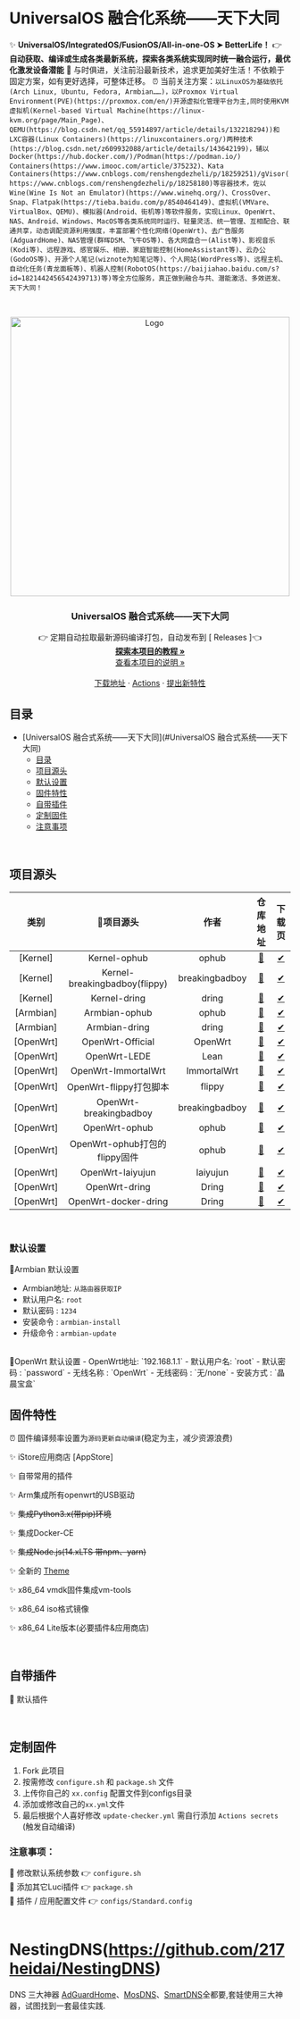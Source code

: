 # UniversalOS 融合化系统——天下大同
✨ **UniversalOS/IntegratedOS/FusionOS/All-in-one-OS ➤ BetterLife！**
👉 **自动获取、编译或生成各类最新系统，探索各类系统实现同时统一融合运行，最优化激发设备潜能**
🎯 与时俱进，关注前沿最新技术，追求更加美好生活！不依赖于固定方案，如有更好选择，可整体迁移。
⏰ 当前关注方案：`以LinuxOS为基础依托(Arch Linux, Ubuntu, Fedora, Armbian……)，以Proxmox Virtual Environment(PVE)(https://proxmox.com/en/)开源虚拟化管理平台为主,同时使用KVM虚拟机(Kernel-based Virtual Machine(https://linux-kvm.org/page/Main_Page)、QEMU(https://blog.csdn.net/qq_55914897/article/details/132218294))和LXC容器(Linux Containers)(https://linuxcontainers.org/)两种技术(https://blog.csdn.net/z609932088/article/details/143642199)，辅以Docker(https://hub.docker.com/)/Podman(https://podman.io/) Containers(https://www.imooc.com/article/375232)、Kata Containers(https://www.cnblogs.com/renshengdezheli/p/18259251)/gVisor(https://www.cnblogs.com/renshengdezheli/p/18258180)等容器技术，佐以Wine(Wine Is Not an Emulator)(https://www.winehq.org/)、CrossOver、Snap、Flatpak(https://tieba.baidu.com/p/8540464149)、虚拟机(VMVare、VirtualBox、QEMU)、模拟器(Android、街机等)等软件服务，实现Linux、OpenWrt、NAS、Android、Windows、MacOS等各类系统同时运行、轻量灵活、统一管理、互相配合、联通共享，动态调配资源利用强度，丰富部署个性化网络(OpenWrt)、去广告服务(AdguardHome)、NAS管理(群晖DSM、飞牛OS等)、各大网盘合一(Alist等)、影视音乐(Kodi等)、远程游戏、感官娱乐、相册、家庭智能控制(HomeAssistant等)、云办公(GodoOS等)、开源个人笔记(wiznote为知笔记等)、个人网站(WordPress等)、远程主机、自动化任务(青龙面板等)、机器人控制(RobotOS(https://baijiahao.baidu.com/s?id=1821442456542439713)等)等全方位服务，真正做到融合与共、潜能激活、多效迸发、天下大同！       `


<br />

<p align="center">
  <a href="https://github.com/bigbugcc/OpenWrts">
    <img src="./assets/images/action1.jpg" alt="Logo" width="500" />
  </a>
  <h3 align="center">UniversalOS 融合式系统——天下大同</h3>
  <p align="center">
    👉 定期自动拉取最新源码编译打包，自动发布到 [<a herf="https://github.com/FoxDring/UniversalOS/releases"> Releases </a>]👈
    <br />
    <a href="https://github.com/FoxDring/UniversalOS/@Documents"><strong>探索本项目的教程 »</strong></a>
    <br />
    <a href="https://github.com/FoxDring/UniversalOS/@Readme">查看本项目的说明 »</a>
	<br />
    <br />
    <a href="https://github.com/FoxDring/UniversalOS/releases">下载地址</a>
    ·
    <a href="https://github.com/FoxDring/UniversalOS/actions">Actions</a>
    ·
    <a href="https://github.com/FoxDring/UniversalOS/issues">提出新特性</a>
  </p>

</p>

## 目录

- [UniversalOS 融合式系统——天下大同](#UniversalOS 融合式系统——天下大同)
  - [目录](#目录)
  - [项目源头](#项目源头)
  - [默认设置](#默认设置)
  - [固件特性](#固件特性)
  - [自带插件](#自带插件)
  - [定制固件](#定制固件)   
  - [注意事项](#注意事项)


<br>


## 项目源头

|         类别         |           🎯项目源头        |         作者         |        仓库地址         |              下载页          |
| :------------------------: | :---------------------: | :-------------------: | :-------------------: | :--------------------------: |
|  [Kernel] |             Kernel-ophub                    |  ophub |[🍕](https://github.com/ophub/kernel) |  [✔](https://github.com/ophub/kernel/tags) |
|  [Kernel] |             Kernel-breakingbadboy(flippy)                    |  breakingbadboy |[🍕](https://github.com/breakingbadboy/OpenWrt) |  [✔](https://github.com/breakingbadboy/OpenWrt/tags) |
|  [Kernel] |             Kernel-dring                    |  dring |[🍕](https://github.com/FoxDring/UniversalOS) |  [✔](https://github.com/FoxDring/UniversalOS/tags) |
|  [Armbian] |             Armbian-ophub                    |  ophub |[🍕](https://github.com/ophub/amlogic-s9xxx-armbian) |  [✔](https://github.com/ophub/amlogic-s9xxx-armbian/tags) |
|  [Armbian] |             Armbian-dring                    |  dring |[🍕](https://github.com/FoxDring/UniversalOS) |  [✔](https://github.com/FoxDring/UniversalOS/tags) |
|  [OpenWrt] |             OpenWrt-Official                    |  OpenWrt |[🍕](https://github.com/openwrt/openwrt) |  [✔](https://firmware-selector.openwrt.org/) |
|  [OpenWrt] |             OpenWrt-LEDE                    |  Lean |[🍕](https://github.com/coolsnowwolf/lede) |  [✔](https://github.com/coolsnowwolf/lede/releases) |
|  [OpenWrt] |             OpenWrt-ImmortalWrt                    |  ImmortalWrt |[🍕](https://github.com/immortalwrt/immortalwrt) |  [✔](https://github.com/immortalwrt/immortalwrt/tags) |
|  [OpenWrt] |             OpenWrt-flippy打包脚本                    |  flippy |[🍕](https://github.com/unifreq/openwrt_packit) |  [✔](https://github.com/unifreq/openwrt_packit) |
|  [OpenWrt] |             OpenWrt-breakingbadboy                    |  breakingbadboy |[🍕](https://github.com/breakingbadboy/OpenWrt) |  [✔](https://github.com/breakingbadboy/OpenWrt/tags) |
|  [OpenWrt] |             OpenWrt-ophub                    |  ophub |[🍕](https://github.com/ophub/amlogic-s9xxx-openwrt) |  [✔](https://github.com/ophub/amlogic-s9xxx-openwrt/tags) |
|  [OpenWrt] |             OpenWrt-ophub打包的flippy固件                    |  ophub |[🍕](https://github.com/ophub/flippy-openwrt-actions) |  [✔](https://github.com/ophub/flippy-openwrt-actions/tags) |
|  [OpenWrt] |             OpenWrt-laiyujun                    |  laiyujun |[🍕](https://github.com/laiyujun/Actions_OpenWrt-Amlogic) |  [✔](https://github.com/laiyujun/Actions_OpenWrt-Amlogic/tags) |
|  [OpenWrt] |             OpenWrt-dring                    |  Dring |[🍕](https://github.com/FoxDring/UniversalOS) |  [✔](https://github.com/FoxDring/UniversalOS/tags) |
|  [OpenWrt] |             OpenWrt-docker-dring                    |  Dring |[🍕](https://hub.docker.com/repository/docker/foxdring/openwrt-aarch64/general) |  [✔](https://hub.docker.com/repository/docker/foxdring/openwrt-aarch64/tags) |



<br>

### 默认设置
🎯Armbian 默认设置
- Armbian地址: `从路由器获取IP`
- 默认用户名: `root`
- 默认密码  : `1234`
- 安装命令  : `armbian-install`
- 升级命令  : `armbian-update`

<br>
🎯OpenWrt 默认设置
- OpenWrt地址: `192.168.1.1`
- 默认用户名: `root`
- 默认密码  : `password`
- 无线名称  : `OpenWrt`
- 无线密码  : `无/none`
- 安装方式  : `晶晨宝盒`
<br>



## 固件特性
⏰ 固件编译频率设置为`源码更新自动编译`(稳定为主，减少资源浪费)

✨ iStore应用商店 [AppStore]

✨ 自带常用的插件

✨ Arm集成所有openwrt的USB驱动

✨ ~~集成Python3.x(带pip)环境~~

✨ 集成Docker-CE

✨ ~~集成Node.js(14.xLTS 带npm、yarn)~~

✨ 全新的 [Theme](https://github.com/jerrykuku/luci-theme-argon)

✨ x86_64 vmdk固件集成vm-tools

✨ x86_64 iso格式镜像

✨ x86_64 Lite版本(必要插件&应用商店)

<br>

## 自带插件
🍕 默认插件


<br>

## 定制固件
1. Fork 此项目
2. 按需修改 ```configure.sh``` 和 ```package.sh``` 文件
3. 上传你自己的 ```xx.config``` 配置文件到configs目录
4. 添加或修改自己的``````xx.yml``````文件
5. 最后根据个人喜好修改 ```update-checker.yml``` 需自行添加 ```Actions secrets``` (触发自动编译)

### 注意事项：
📌 修改默认系统参数 👉 ```configure.sh```   
📌 添加其它Luci插件 👉 ```package.sh```   
📌 插件 / 应用配置文件 👉 ```configs/Standard.config```   
<br>



# NestingDNS(https://github.com/217heidai/NestingDNS)
DNS 三大神器 [AdGuardHome](https://github.com/AdguardTeam/AdGuardHome)、[MosDNS](https://github.com/IrineSistiana/mosdns)、[SmartDNS](https://github.com/pymumu/smartdns)全都要,套娃使用三大神器，试图找到一套最佳实践.
